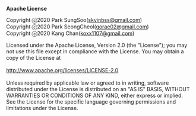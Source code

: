<b>Apache License</b></br>

Copyright ⓒ2020 Park SungSoo(skyinbss@gmail.com)</br>
Copyright ⓒ2020 Park SeongCheol(gorae02@gmail.com)</br>
Copyright ⓒ2020 Kang Chan(koxx1107@gmail.com)</br>

Licensed under the Apache License, Version 2.0 (the "License");
you may not use this file except in compliance with the License.
You may obtain a copy of the License at
</br></br> <a href = "http://www.apache.org/licenses/LICENSE-2.0"> http://www.apache.org/licenses/LICENSE-2.0</a></br></br>
Unless required by applicable law or agreed to in writing,
software distributed under the License is distributed on an "AS IS" BASIS,
WITHOUT WARRANTIES OR CONDITIONS OF ANY KIND, either express or implied.
See the License for the specific language governing permissions and
limitations under the License.
